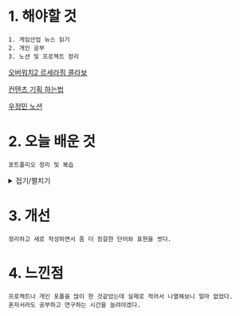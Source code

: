 # 1. 해야할 것
```
1. 게임산업 뉴스 읽기
2. 개인 공부
3. 노션 및 프로젝트 정리
```
[오버워치2 르세라핌 콜라보](https://www.gamemeca.com/view.php?gid=1742623)

[컨텐츠 기획 하는법](https://amakers.co.kr/free/?q=YToxOntzOjEyOiJrZXl3b3JkX3R5cGUiO3M6MzoiYWxsIjt9&bmode=view&idx=14394859&t=board)

[우정민 노션](https://www.notion.so/8dfeb579c2234d078ce79d5c0d4cb95d?v=02a190a392904a1683ad93b15559e42c&pvs=4)

# 2. 오늘 배운 것
```
포트폴리오 정리 및 복습
```

<details>
<summary>접기/펼치기</summary>

![image](https://github.com/JM94Ent/TIL-WIL/assets/143363550/78022152-7fb0-4eb0-ad5a-fc51b1519437)

![image](https://github.com/JM94Ent/TIL-WIL/assets/143363550/bb36654e-bc61-44de-95e3-28074a5b82d4)

</details>

# 3. 개선
```
정리하고 새로 작성하면서 좀 더 정갈한 단어와 표현을 썻다.
```

# 4. 느낀점
```
프로젝트나 개인 포폴을 많이 한 것같았는데 실제로 적어서 나열해보니 얼마 없었다.
혼자서라도 공부하고 연구하는 시간을 늘려야겠다.
```


